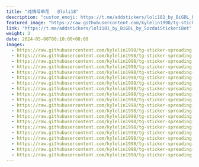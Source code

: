 ```yaml
---
title: "纯情母单花   @loli18"
description: "custom_emoji: https://t.me/addstickers/loli181_by_BiGDL_by_SozdaiStickeriBot"
featured_image: "https://raw.githubusercontent.com/kylelin1998/tg-sticker-spreading-worldwide-images/main/img/c5c57e20-0ab3-40ab-a40e-c3cf40f9574c.jpg"
link: "https://t.me/addstickers/loli181_by_BiGDL_by_SozdaiStickeriBot"
weight: 3
date: 2024-05-08T08:10:00+08:00
images:
  - https://raw.githubusercontent.com/kylelin1998/tg-sticker-spreading-worldwide-images/main/img/c5c57e20-0ab3-40ab-a40e-c3cf40f9574c.jpg
  - https://raw.githubusercontent.com/kylelin1998/tg-sticker-spreading-worldwide-images/main/img/88147ff5-2bcf-46bd-86ae-40181fdd491a.jpg
  - https://raw.githubusercontent.com/kylelin1998/tg-sticker-spreading-worldwide-images/main/img/4b1d485f-c1ed-4ab8-8dc4-2da7f22995b1.jpg
  - https://raw.githubusercontent.com/kylelin1998/tg-sticker-spreading-worldwide-images/main/img/99e8c25e-e84c-4170-abc9-bc8e4fd7d9b6.jpg
  - https://raw.githubusercontent.com/kylelin1998/tg-sticker-spreading-worldwide-images/main/img/2ba0f819-8437-4121-8c91-0c3d5813d4d6.jpg
  - https://raw.githubusercontent.com/kylelin1998/tg-sticker-spreading-worldwide-images/main/img/b805fda9-40ac-41c9-810a-13febd7edd9e.jpg
  - https://raw.githubusercontent.com/kylelin1998/tg-sticker-spreading-worldwide-images/main/img/421df092-f44e-4d70-98e7-ca32ae611a06.jpg
  - https://raw.githubusercontent.com/kylelin1998/tg-sticker-spreading-worldwide-images/main/img/1525ef3c-5c0b-4f36-b34e-d0e3f1f4c072.jpg
  - https://raw.githubusercontent.com/kylelin1998/tg-sticker-spreading-worldwide-images/main/img/288ef52f-8a9f-4c0a-99cf-9b94b2d804a5.jpg
  - https://raw.githubusercontent.com/kylelin1998/tg-sticker-spreading-worldwide-images/main/img/2787f82c-0bee-4914-9db8-0f8c697f9a51.jpg
  - https://raw.githubusercontent.com/kylelin1998/tg-sticker-spreading-worldwide-images/main/img/77c69521-d151-4de8-9cb9-c6b305233a19.jpg
  - https://raw.githubusercontent.com/kylelin1998/tg-sticker-spreading-worldwide-images/main/img/f780f038-3e59-4d09-b591-fcccbf0bfdd9.jpg
  - https://raw.githubusercontent.com/kylelin1998/tg-sticker-spreading-worldwide-images/main/img/69ccd30f-ff3d-479f-b6b9-ea62de4a5666.jpg
  - https://raw.githubusercontent.com/kylelin1998/tg-sticker-spreading-worldwide-images/main/img/5ae0dceb-77e2-4b05-8e39-317f83c0f805.jpg
  - https://raw.githubusercontent.com/kylelin1998/tg-sticker-spreading-worldwide-images/main/img/395ae281-1a79-4e31-a39e-6cade1b0cb74.jpg
  - https://raw.githubusercontent.com/kylelin1998/tg-sticker-spreading-worldwide-images/main/img/d071b444-1c67-4b59-9baa-94ee198bc7f4.jpg
  - https://raw.githubusercontent.com/kylelin1998/tg-sticker-spreading-worldwide-images/main/img/f1cb7f53-19cf-47cf-a7d7-0a3a40dc1df4.jpg
  - https://raw.githubusercontent.com/kylelin1998/tg-sticker-spreading-worldwide-images/main/img/dcaf9462-ddd7-42b1-92a7-4bce70a80995.jpg
  - https://raw.githubusercontent.com/kylelin1998/tg-sticker-spreading-worldwide-images/main/img/7667212f-e371-4083-a74d-67ec9ae28f18.jpg
  - https://raw.githubusercontent.com/kylelin1998/tg-sticker-spreading-worldwide-images/main/img/9ac0dbf0-9ffe-4334-a163-32c255e999b8.jpg
---
```

